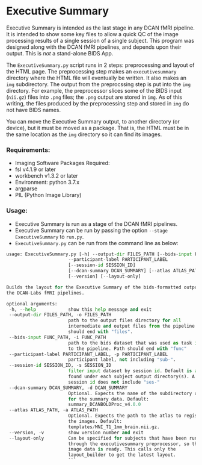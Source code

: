 # Executive Summary

Executive Summary is intended as the last stage in any DCAN fMRI pipeline. It
is intended to show some key files to allow a quick QC of the image processing
results of a single session of a single subject. This program was designed along
with the DCAN fMRI pipelines, and depends upon their output. This is *not* a
stand-alone BIDS App.

The ```ExecutiveSummary.py``` script runs in 2 steps: preprocessing and layout
of the HTML page. The preprocessing step makes an ```executivesummary```
directory where the HTML file will eventually be written. It also makes an
```img``` subdirectory. The output from the preprocssing step is put into the
```img``` directory. For example, the preprocessor slices some of the BIDS input
(```nii.gz```) files into ```.png``` files; the ```.png``` output are stored in
```img```.
As of this writing, the files produced by the preprocessing step and stored in
```img``` do not have BIDS names.

You can move the Executive Summary output, to another directory (or device), but
it must be moved as a package. That is, the HTML must be in the same location as
the ```img``` directory so it can find its images.

### Requirements:
- Imaging Software Packages Required:
- fsl v4.1.9 or later
- workbench v1.3.2 or later
- Environment: python 3.7.x
- argparse
- PIL (Python Image Library)



### Usage:
* Executive Summary is run as a stage of the DCAN fMRI pipelines.
* Executive Summary can be run by passing the option ```--stage
 ExecutiveSummary``` to ```run.py```.
* ```ExecutiveSummary.py``` can be run from the command line as below:

 ```python
 usage: ExecutiveSummary.py [-h] --output-dir FILES_PATH [--bids-input FUNC_PATH]
                        --participant-label PARTICIPANT_LABEL
                        [--session-id SESSION_ID]
                        [--dcan-summary DCAN_SUMMARY] [--atlas ATLAS_PATH]
                        [--version] [--layout-only]

Builds the layout for the Executive Summary of the bids-formatted output from
the DCAN-Labs fMRI pipelines.

optional arguments:
  -h, --help            show this help message and exit
  --output-dir FILES_PATH, -o FILES_PATH
                        path to the output files directory for all
                        intermediate and output files from the pipeline. Path
                        should end with "files".
  --bids-input FUNC_PATH, -i FUNC_PATH
                        path to the bids dataset that was used as task input
                        to the pipeline. Path should end with "func"
  --participant-label PARTICIPANT_LABEL, -p PARTICIPANT_LABEL
                        participant label, not including "sub-".
  --session-id SESSION_ID, -s SESSION_ID
                        filter input dataset by session id. Default is all ids
                        found under each subject output directory(s). A
                        session id does not include "ses-"
  --dcan-summary DCAN_SUMMARY, -d DCAN_SUMMARY
                        Optional. Expects the name of the subdirectory used
                        for the summary data. Default:
                        summary_DCANBOLDProc_v4.0.0
  --atlas ATLAS_PATH, -a ATLAS_PATH
                        Optional. Expects the path to the atlas to register to
                        the images. Default:
                        templates/MNI_T1_1mm_brain.nii.gz.
  --version, -v         show version number and exit
  --layout-only         Can be specified for subjects that have been run
                        through the executivesummary preprocessor, so the
                        image data is ready. This calls only the
                        layout_builder to get the latest layout.
                        ```
